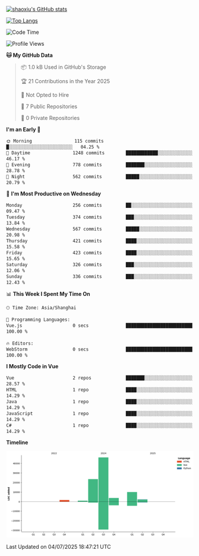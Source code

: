 [![shaoxiu's GitHub stats](https://github-readme-stats.vercel.app/api?username=shaoxiu&count_private=true&show_icons=true)](https://github.com/anuraghazra/github-readme-stats)

[![Top Langs](https://github-readme-stats.vercel.app/api/top-langs/?username=shaoxiu&layout=compact)](https://github.com/anuraghazra/github-readme-stats)


<!--START_SECTION:waka-->
![Code Time](http://img.shields.io/badge/Code%20Time-182%20hrs%2053%20mins-blue)

![Profile Views](http://img.shields.io/badge/Profile%20Views-0-blue)

**🐱 My GitHub Data** 

> 📦 1.0 kB Used in GitHub's Storage 
 > 
> 🏆 21 Contributions in the Year 2025
 > 
> 🚫 Not Opted to Hire
 > 
> 📜 7 Public Repositories 
 > 
> 🔑 0 Private Repositories 
 > 
**I'm an Early 🐤** 

```text
🌞 Morning                115 commits         █░░░░░░░░░░░░░░░░░░░░░░░░   04.25 % 
🌆 Daytime                1248 commits        ████████████░░░░░░░░░░░░░   46.17 % 
🌃 Evening                778 commits         ███████░░░░░░░░░░░░░░░░░░   28.78 % 
🌙 Night                  562 commits         █████░░░░░░░░░░░░░░░░░░░░   20.79 % 
```
📅 **I'm Most Productive on Wednesday** 

```text
Monday                   256 commits         ██░░░░░░░░░░░░░░░░░░░░░░░   09.47 % 
Tuesday                  374 commits         ███░░░░░░░░░░░░░░░░░░░░░░   13.84 % 
Wednesday                567 commits         █████░░░░░░░░░░░░░░░░░░░░   20.98 % 
Thursday                 421 commits         ████░░░░░░░░░░░░░░░░░░░░░   15.58 % 
Friday                   423 commits         ████░░░░░░░░░░░░░░░░░░░░░   15.65 % 
Saturday                 326 commits         ███░░░░░░░░░░░░░░░░░░░░░░   12.06 % 
Sunday                   336 commits         ███░░░░░░░░░░░░░░░░░░░░░░   12.43 % 
```


📊 **This Week I Spent My Time On** 

```text
🕑︎ Time Zone: Asia/Shanghai

💬 Programming Languages: 
Vue.js                   0 secs              █████████████████████████   100.00 % 

🔥 Editors: 
WebStorm                 0 secs              █████████████████████████   100.00 % 
```

**I Mostly Code in Vue** 

```text
Vue                      2 repos             ███████░░░░░░░░░░░░░░░░░░   28.57 % 
HTML                     1 repo              ████░░░░░░░░░░░░░░░░░░░░░   14.29 % 
Java                     1 repo              ████░░░░░░░░░░░░░░░░░░░░░   14.29 % 
JavaScript               1 repo              ████░░░░░░░░░░░░░░░░░░░░░   14.29 % 
C#                       1 repo              ████░░░░░░░░░░░░░░░░░░░░░   14.29 % 
```



**Timeline**

![Lines of Code chart](https://raw.githubusercontent.com/shaoxiu/shaoxiu/main/assets/bar_graph.png)


 Last Updated on 04/07/2025 18:47:21 UTC
<!--END_SECTION:waka-->

